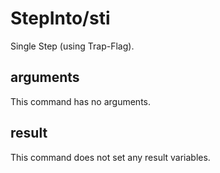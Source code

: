 # StepInto/sti

Single Step (using Trap-Flag).

## arguments

This command has no arguments.

## result

This command does not set any result variables.
